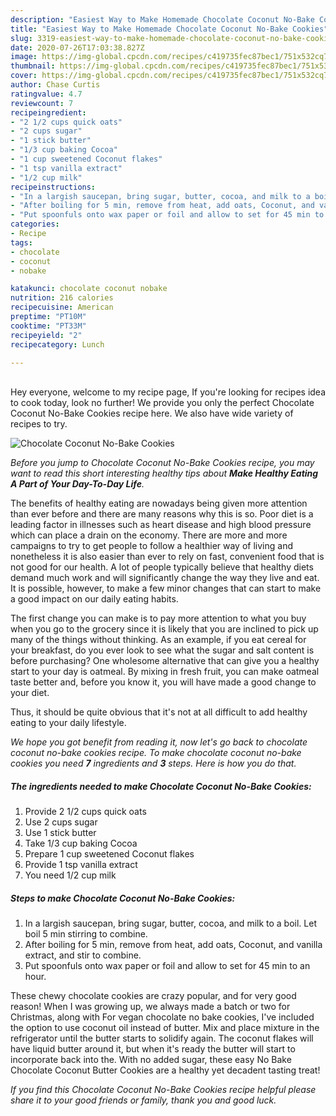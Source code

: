 ```yaml
---
description: "Easiest Way to Make Homemade Chocolate Coconut No-Bake Cookies"
title: "Easiest Way to Make Homemade Chocolate Coconut No-Bake Cookies"
slug: 3319-easiest-way-to-make-homemade-chocolate-coconut-no-bake-cookies
date: 2020-07-26T17:03:38.827Z
image: https://img-global.cpcdn.com/recipes/c419735fec87bec1/751x532cq70/chocolate-coconut-no-bake-cookies-recipe-main-photo.jpg
thumbnail: https://img-global.cpcdn.com/recipes/c419735fec87bec1/751x532cq70/chocolate-coconut-no-bake-cookies-recipe-main-photo.jpg
cover: https://img-global.cpcdn.com/recipes/c419735fec87bec1/751x532cq70/chocolate-coconut-no-bake-cookies-recipe-main-photo.jpg
author: Chase Curtis
ratingvalue: 4.7
reviewcount: 7
recipeingredient:
- "2 1/2 cups quick oats"
- "2 cups sugar"
- "1 stick butter"
- "1/3 cup baking Cocoa"
- "1 cup sweetened Coconut flakes"
- "1 tsp vanilla extract"
- "1/2 cup milk"
recipeinstructions:
- "In a largish saucepan, bring sugar, butter, cocoa, and milk to a boil. Let boil 5 min stirring to combine."
- "After boiling for 5 min, remove from heat, add oats, Coconut, and vanilla extract, and stir to combine."
- "Put spoonfuls onto wax paper or foil and allow to set for 45 min to an hour."
categories:
- Recipe
tags:
- chocolate
- coconut
- nobake

katakunci: chocolate coconut nobake 
nutrition: 216 calories
recipecuisine: American
preptime: "PT10M"
cooktime: "PT33M"
recipeyield: "2"
recipecategory: Lunch

---
```

<br>
Hey everyone, welcome to my recipe page, If you're looking for recipes idea to cook today, look no further! We provide you only the perfect Chocolate Coconut No-Bake Cookies recipe here. We also have wide variety of recipes to try.
<br>


![Chocolate Coconut No-Bake Cookies](https://img-global.cpcdn.com/recipes/c419735fec87bec1/751x532cq70/chocolate-coconut-no-bake-cookies-recipe-main-photo.jpg)

<i>Before you jump to Chocolate Coconut No-Bake Cookies recipe, you may want to read this short interesting healthy tips about <strong>Make Healthy Eating A Part of Your Day-To-Day Life</strong>.</i>
</br>

The benefits of healthy eating are nowadays being given more attention than ever before and there are many reasons why this is so. Poor diet is a leading factor in illnesses such as heart disease and high blood pressure which can place a drain on the economy. There are more and more campaigns to try to get people to follow a healthier way of living and nonetheless it is also easier than ever to rely on fast, convenient food that is not good for our health. A lot of people typically believe that healthy diets demand much work and will significantly change the way they live and eat. It is possible, however, to make a few minor changes that can start to make a good impact on our daily eating habits.

The first change you can make is to pay more attention to what you buy when you go to the grocery since it is likely that you are inclined to pick up many of the things without thinking. As an example, if you eat cereal for your breakfast, do you ever look to see what the sugar and salt content is before purchasing? One wholesome alternative that can give you a healthy start to your day is oatmeal. By mixing in fresh fruit, you can make oatmeal taste better and, before you know it, you will have made a good change to your diet.

Thus, it should be quite obvious that it's not at all difficult to add healthy eating to your daily lifestyle.


<i>We hope you got benefit from reading it, now let's go back to chocolate coconut no-bake cookies recipe. To make chocolate coconut no-bake cookies you need <strong>7</strong> ingredients and <strong>3</strong> steps. Here is how you do that.
</i>

##### The ingredients needed to make Chocolate Coconut No-Bake Cookies:

1. Provide 2 1/2 cups quick oats
1. Use 2 cups sugar
1. Use 1 stick butter
1. Take 1/3 cup baking Cocoa
1. Prepare 1 cup sweetened Coconut flakes
1. Provide 1 tsp vanilla extract
1. You need 1/2 cup milk


##### Steps to make Chocolate Coconut No-Bake Cookies:

1. In a largish saucepan, bring sugar, butter, cocoa, and milk to a boil. Let boil 5 min stirring to combine.
1. After boiling for 5 min, remove from heat, add oats, Coconut, and vanilla extract, and stir to combine.
1. Put spoonfuls onto wax paper or foil and allow to set for 45 min to an hour.


These chewy chocolate cookies are crazy popular, and for very good reason! When I was growing up, we always made a batch or two for Christmas, along with For vegan chocolate no bake cookies, I&#39;ve included the option to use coconut oil instead of butter. Mix and place mixture in the refrigerator until the butter starts to solidify again. The coconut flakes will have liquid butter around it, but when it&#39;s ready the butter will start to incorporate back into the. With no added sugar, these easy No Bake Chocolate Coconut Butter Cookies are a healthy yet decadent tasting treat! 

<i>If you find this Chocolate Coconut No-Bake Cookies recipe helpful please share it to your good friends or family, thank you and good luck.</i>
